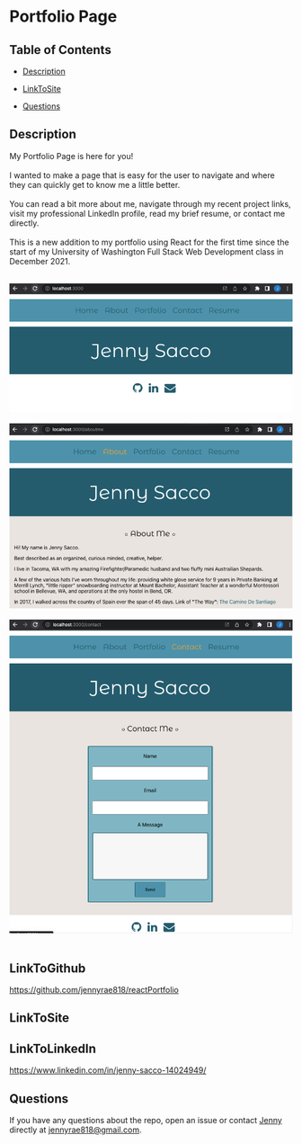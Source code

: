 # Portfolio Page 
## <Project Portfolio>

## Table of Contents 

* [Description](#description)

* [LinkToSite](#LinkToSite)

* [Questions](#questions)

## Description

My Portfolio Page is here for you!
<br>
<br>
I wanted to make a page that is easy for the user to navigate and where they can quickly get to know me a little better. 
<br>
<br>
You can read a bit more about me, navigate through my recent project links, visit my professional LinkedIn profile, read my brief resume, or contact me directly. 
<br>
<br>
This is a new addition to my portfolio using React for the first time since the start of my University of Washington Full Stack Web Development class in December 2021.
<br>
<br>


![Screen Shot](./public/images/screenshot1.png)
<br>
<br>
![Screen Shot](./public/images/screenshot2.png)
<br>
<br>
![Screen Shot](./public/images/screenshot3.png)
<br>
<br>

## LinkToGithub
https://github.com/jennyrae818/reactPortfolio

## LinkToSite


## LinkToLinkedIn
https://www.linkedin.com/in/jenny-sacco-14024949/ 


## Questions

If you have any questions about the repo, open an issue or contact [Jenny](undefined) directly at jennyrae818@gmail.com.
